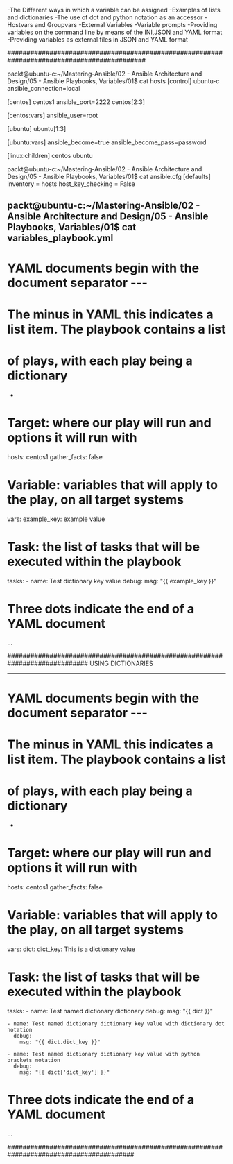 -The Different ways in which a variable can be assigned
-Examples of lists and dictionaries
-The use of dot and python notation as an accessor
-Hostvars and Groupvars
-External Variables
-Variable prompts
-Providing variables on the command line by means of the INI,JSON and YAML format
-Providing variables as external files in JSON and YAML format

############################################################################################

packt@ubuntu-c:~/Mastering-Ansible/02 - Ansible Architecture and Design/05 - Ansible Playbooks, Variables/01$ cat hosts
[control]
ubuntu-c ansible_connection=local

[centos]
centos1 ansible_port=2222
centos[2:3]

[centos:vars]
ansible_user=root

[ubuntu]
ubuntu[1:3]

[ubuntu:vars]
ansible_become=true
ansible_become_pass=password

[linux:children]
centos
ubuntu


packt@ubuntu-c:~/Mastering-Ansible/02 - Ansible Architecture and Design/05 - Ansible Playbooks, Variables/01$ cat ansible.cfg
[defaults]
inventory = hosts
host_key_checking = False


packt@ubuntu-c:~/Mastering-Ansible/02 - Ansible Architecture and Design/05 - Ansible Playbooks, Variables/01$ cat variables_playbook.yml
---
# YAML documents begin with the document separator ---

# The minus in YAML this indicates a list item.  The playbook contains a list
# of plays, with each play being a dictionary
-

  # Target: where our play will run and options it will run with
  hosts: centos1
  gather_facts: false

  # Variable: variables that will apply to the play, on all target systems
  vars:
    example_key: example value

  # Task: the list of tasks that will be executed within the playbook
  tasks:
    - name: Test dictionary key value
      debug:
        msg: "{{ example_key }}"

# Three dots indicate the end of a YAML document
...


#############################################################################
USING DICTIONARIES

---
# YAML documents begin with the document separator ---

# The minus in YAML this indicates a list item.  The playbook contains a list
# of plays, with each play being a dictionary
-

  # Target: where our play will run and options it will run with
  hosts: centos1
  gather_facts: false

  # Variable: variables that will apply to the play, on all target systems
  vars:
    dict:
      dict_key: This is a dictionary value

  # Task: the list of tasks that will be executed within the playbook
  tasks:
    - name: Test named dictionary dictionary
      debug:
        msg: "{{ dict }}"

    - name: Test named dictionary dictionary key value with dictionary dot notation
      debug:
        msg: "{{ dict.dict_key }}"

    - name: Test named dictionary dictionary key value with python brackets notation
      debug:
        msg: "{{ dict['dict_key'] }}"

# Three dots indicate the end of a YAML document
...


#########################################################################################



